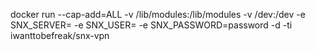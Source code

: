 docker run --cap-add=ALL -v /lib/modules:/lib/modules -v /dev:/dev -e SNX_SERVER=<server> -e SNX_USER=<user> -e SNX_PASSWORD=password -d -ti iwanttobefreak/snx-vpn

